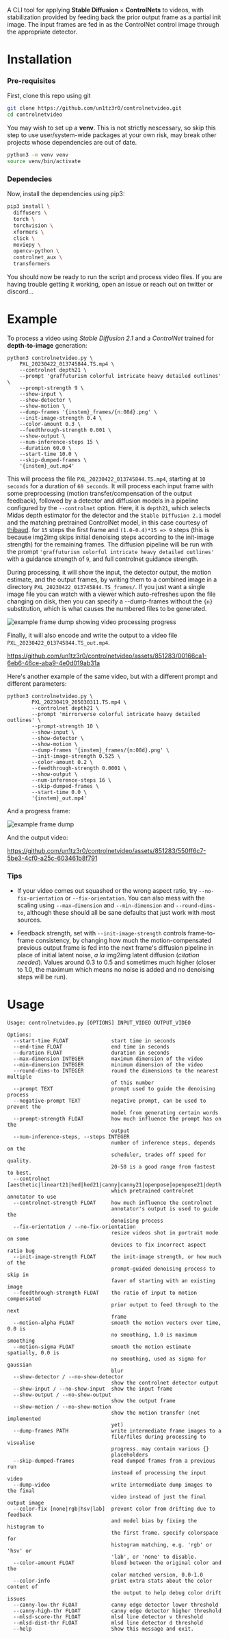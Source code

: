 A CLI tool for applying __Stable Diffusion__ &times; __ControlNets__ to videos, with stabilization provided by feeding back the prior output frame as a partial init image. The input frames are fed in as the ControlNet control image through the appropriate detector.

# Installation

### Pre-requisites

First, clone this repo using git

```sh
git clone https://github.com/un1tz3r0/controlnetvideo.git
cd controlnetvideo
```

You may wish to set up a __venv__. This is not strictly nescessary, so skip this step to use user/system-wide packages at your own risk, may break other projects whose dependencies are out of date.

```sh
python3 -m venv venv
source venv/bin/activate
```

### Dependecies

Now, install the dependencies using pip3:

```sh
pip3 install \
  diffusers \
  torch \
  torchvision \
  xformers \
  click \
  moviepy \
  opencv-python \
  controlnet_aux \
  transformers
```

You should now be ready to run the script and process video files. If you are having trouble getting it working, open an issue or reach out on twitter or discord...

# Example

To process a video using _Stable Diffusion 2.1_ and a _ControlNet_ trained for __depth-to-image__ generation:

```
python3 controlnetvideo.py \
	PXL_20230422_013745844.TS.mp4 \
	--controlnet depth21 \
	--prompt 'graffuturism colorful intricate heavy detailed outlines' \
	--prompt-strength 9 \
	--show-input \
	--show-detector \
	--show-motion \
	--dump-frames '{instem}_frames/{n:08d}.png' \
	--init-image-strength 0.4 \
	--color-amount 0.3 \
	--feedthrough-strength 0.001 \
	--show-output \
	--num-inference-steps 15 \
	--duration 60.0 \
	--start-time 10.0 \
	--skip-dumped-frames \
	'{instem}_out.mp4'
```

This will process the file `PXL_20230422_013745844.TS.mp4`, starting at `10 seconds` for a duration of `60 seconds`. It will process each input frame with some preprocessing (motion transfer/compensation of the output feedback), followed by a detector and diffusion models in a pipeline configured by the `--controlnet` option. Here, it is `depth21`, which selects Midas depth estimator for the detector and the `Stable Diffusion 2.1` model and the matching pretrained ControlNet model, in this case courtesy of [thibaud](https://huggingface.co/thibaud/). for `15` steps the first frame and 
`(1.0-0.4)*15 => 9` steps (this is because img2img skips initial denoising steps according to the init-image strength) for the remaining frames. The diffusion pipeline will be run with the prompt `'graffuturism colorful intricate heavy detailed outlines'` with a guidance strength of `9`, and full controlnet guidance strength. 

During processing, it will show the input, the detector output, the motion estimate, and the output frames, by writing them to a combined image in a directory `PXL_20230422_013745844.TS_frames/`. If you just want a single image file you can watch with a viewer which auto-refreshes upon the file changing on disk, then you can specify a --dump-frames without the `{n}` substitution, which is what causes the numbered files to be generated. 

![example frame dump showing video processing progress](./examples/00000339.png)

Finally, it will also encode and write the output to a video file `PXL_20230422_013745844.TS_out.mp4`.

https://github.com/un1tz3r0/controlnetvideo/assets/851283/00166ca1-6eb6-46ce-aba9-4e0d019ab31a


Here's another example of the same video, but with a different prompt and different parameters:

```
python3 controlnetvideo.py \
        PXL_20230419_205030311.TS.mp4 \
        --controlnet depth21 \
        --prompt 'mirrorverse colorful intricate heavy detailed outlines' \
        --prompt-strength 10 \
        --show-input \
        --show-detector \
        --show-motion \
        --dump-frames '{instem}_frames/{n:08d}.png' \
        --init-image-strength 0.525 \
        --color-amount 0.2 \
        --feedthrough-strength 0.0001 \
        --show-output \
        --num-inference-steps 16 \
        --skip-dumped-frames \
        --start-time 0.0 \
        '{instem}_out.mp4'
```

And a progress frame:

![example frame dump](./examples/00001750.png)

And the output video:

https://github.com/un1tz3r0/controlnetvideo/assets/851283/550ff6c7-5be3-4cf0-a25c-603461b8f791


### Tips

- If your video comes out squashed or the wrong aspect ratio, try `--no-fix-orientation` or `--fix-orientation`. You can also mess with the scaling using `--max-dimension` and `--min-dimension` and `--round-dims-to`, although these should all be sane defaults that just work with most sources.

- Feedback strength, set with `--init-image-strength` controls frame-to-frame consistency, by changing how much the motion-compensated previous output frame is fed into the next frame's diffusion pipeline in place of initial latent noise, _a la_ img2img latent diffusion (_citation needed_). Values around 0.3 to 0.5 and sometimes much higher (closer to 1.0, the maximum which means no noise is added and no denoising steps will be run).

# Usage

```
Usage: controlnetvideo.py [OPTIONS] INPUT_VIDEO OUTPUT_VIDEO

Options:
  --start-time FLOAT              start time in seconds
  --end-time FLOAT                end time in seconds
  --duration FLOAT                duration in seconds
  --max-dimension INTEGER         maximum dimension of the video
  --min-dimension INTEGER         minimum dimension of the video
  --round-dims-to INTEGER         round the dimensions to the nearest multiple
                                  of this number
  --prompt TEXT                   prompt used to guide the denoising process
  --negative-prompt TEXT          negative prompt, can be used to prevent the
                                  model from generating certain words
  --prompt-strength FLOAT         how much influence the prompt has on the
                                  output
  --num-inference-steps, --steps INTEGER
                                  number of inference steps, depends on the
                                  scheduler, trades off speed for quality.
                                  20-50 is a good range from fastest to best.
  --controlnet [aesthetic|lineart21|hed|hed21|canny|canny21|openpose|openpose21|depth|depth21|normal|mlsd]
                                  which pretrained controlnet annotator to use
  --controlnet-strength FLOAT     how much influence the controlnet
                                  annotator's output is used to guide the
                                  denoising process
  --fix-orientation / --no-fix-orientation
                                  resize videos shot in portrait mode on some
                                  devices to fix incorrect aspect ratio bug
  --init-image-strength FLOAT     the init-image strength, or how much of the
                                  prompt-guided denoising process to skip in
                                  favor of starting with an existing image
  --feedthrough-strength FLOAT    the ratio of input to motion compensated
                                  prior output to feed through to the next
                                  frame
  --motion-alpha FLOAT            smooth the motion vectors over time, 0.0 is
                                  no smoothing, 1.0 is maximum smoothing
  --motion-sigma FLOAT            smooth the motion estimate spatially, 0.0 is
                                  no smoothing, used as sigma for gaussian
                                  blur
  --show-detector / --no-show-detector
                                  show the controlnet detector output
  --show-input / --no-show-input  show the input frame
  --show-output / --no-show-output
                                  show the output frame
  --show-motion / --no-show-motion
                                  show the motion transfer (not implemented
                                  yet)
  --dump-frames PATH              write intermediate frame images to a
                                  file/files during processing to visualise
                                  progress. may contain various {}
                                  placeholders
  --skip-dumped-frames            read dumped frames from a previous run
                                  instead of processing the input video
  --dump-video                    write intermediate dump images to the final
                                  video instead of just the final output image
  --color-fix [none|rgb|hsv|lab]  prevent color from drifting due to feedback
                                  and model bias by fixing the histogram to
                                  the first frame. specify colorspace for
                                  histogram matching, e.g. 'rgb' or 'hsv' or
                                  'lab', or 'none' to disable.
  --color-amount FLOAT            blend between the original color and the
                                  color matched version, 0.0-1.0
  --color-info                    print extra stats about the color content of
                                  the output to help debug color drift issues
  --canny-low-thr FLOAT           canny edge detector lower threshold
  --canny-high-thr FLOAT          canny edge detector higher threshold
  --mlsd-score-thr FLOAT          mlsd line detector v threshold
  --mlsd-dist-thr FLOAT           mlsd line detector d threshold
  --help                          Show this message and exit.

```
